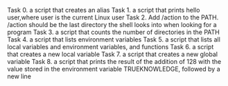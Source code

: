 Task 0. a script that creates an alias
Task 1. a script that prints hello user,where user is the current Linux user
Task 2. Add /action to the PATH. /action should be the last directory the shell looks into when looking for a program
Task 3. a script that counts the number of directories in the PATH
Task 4. a script that lists environment variables
Task 5. a script that lists all local variables and environment variables, and functions
Task 6. a script that creates a new local variable
Task 7.  a script that creates a new global variable
Task 8. a script that prints the result of the addition of 128 with the value stored in the environment variable TRUEKNOWLEDGE, followed by a new line
